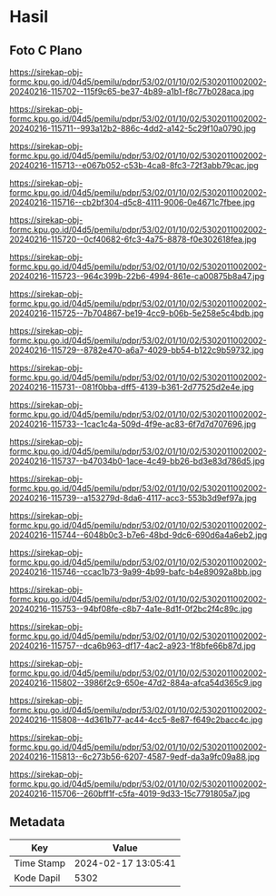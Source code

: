 # Hasil

## Foto C Plano

https://sirekap-obj-formc.kpu.go.id/04d5/pemilu/pdpr/53/02/01/10/02/5302011002002-20240216-115702--115f9c65-be37-4b89-a1b1-f8c77b028aca.jpg

https://sirekap-obj-formc.kpu.go.id/04d5/pemilu/pdpr/53/02/01/10/02/5302011002002-20240216-115711--993a12b2-886c-4dd2-a142-5c29f10a0790.jpg

https://sirekap-obj-formc.kpu.go.id/04d5/pemilu/pdpr/53/02/01/10/02/5302011002002-20240216-115713--e067b052-c53b-4ca8-8fc3-72f3abb79cac.jpg

https://sirekap-obj-formc.kpu.go.id/04d5/pemilu/pdpr/53/02/01/10/02/5302011002002-20240216-115716--cb2bf304-d5c8-4111-9006-0e4671c7fbee.jpg

https://sirekap-obj-formc.kpu.go.id/04d5/pemilu/pdpr/53/02/01/10/02/5302011002002-20240216-115720--0cf40682-6fc3-4a75-8878-f0e302618fea.jpg

https://sirekap-obj-formc.kpu.go.id/04d5/pemilu/pdpr/53/02/01/10/02/5302011002002-20240216-115723--964c399b-22b6-4994-861e-ca00875b8a47.jpg

https://sirekap-obj-formc.kpu.go.id/04d5/pemilu/pdpr/53/02/01/10/02/5302011002002-20240216-115725--7b704867-be19-4cc9-b06b-5e258e5c4bdb.jpg

https://sirekap-obj-formc.kpu.go.id/04d5/pemilu/pdpr/53/02/01/10/02/5302011002002-20240216-115729--8782e470-a6a7-4029-bb54-b122c9b59732.jpg

https://sirekap-obj-formc.kpu.go.id/04d5/pemilu/pdpr/53/02/01/10/02/5302011002002-20240216-115731--081f0bba-dff5-4139-b361-2d77525d2e4e.jpg

https://sirekap-obj-formc.kpu.go.id/04d5/pemilu/pdpr/53/02/01/10/02/5302011002002-20240216-115733--1cac1c4a-509d-4f9e-ac83-6f7d7d707696.jpg

https://sirekap-obj-formc.kpu.go.id/04d5/pemilu/pdpr/53/02/01/10/02/5302011002002-20240216-115737--b47034b0-1ace-4c49-bb26-bd3e83d786d5.jpg

https://sirekap-obj-formc.kpu.go.id/04d5/pemilu/pdpr/53/02/01/10/02/5302011002002-20240216-115739--a153279d-8da6-4117-acc3-553b3d9ef97a.jpg

https://sirekap-obj-formc.kpu.go.id/04d5/pemilu/pdpr/53/02/01/10/02/5302011002002-20240216-115744--6048b0c3-b7e6-48bd-9dc6-690d6a4a6eb2.jpg

https://sirekap-obj-formc.kpu.go.id/04d5/pemilu/pdpr/53/02/01/10/02/5302011002002-20240216-115746--ccac1b73-9a99-4b99-bafc-b4e89092a8bb.jpg

https://sirekap-obj-formc.kpu.go.id/04d5/pemilu/pdpr/53/02/01/10/02/5302011002002-20240216-115753--94bf08fe-c8b7-4a1e-8d1f-0f2bc2f4c89c.jpg

https://sirekap-obj-formc.kpu.go.id/04d5/pemilu/pdpr/53/02/01/10/02/5302011002002-20240216-115757--dca6b963-df17-4ac2-a923-1f8bfe66b87d.jpg

https://sirekap-obj-formc.kpu.go.id/04d5/pemilu/pdpr/53/02/01/10/02/5302011002002-20240216-115802--3986f2c9-650e-47d2-884a-afca54d365c9.jpg

https://sirekap-obj-formc.kpu.go.id/04d5/pemilu/pdpr/53/02/01/10/02/5302011002002-20240216-115808--4d361b77-ac44-4cc5-8e87-f649c2bacc4c.jpg

https://sirekap-obj-formc.kpu.go.id/04d5/pemilu/pdpr/53/02/01/10/02/5302011002002-20240216-115813--6c273b56-6207-4587-9edf-da3a9fc09a88.jpg

https://sirekap-obj-formc.kpu.go.id/04d5/pemilu/pdpr/53/02/01/10/02/5302011002002-20240216-115706--260bff1f-c5fa-4019-9d33-15c7791805a7.jpg


## Metadata

| Key        | Value               |
| ---------- | ------------------- |
| Time Stamp | 2024-02-17 13:05:41 |
| Kode Dapil | 5302                |



